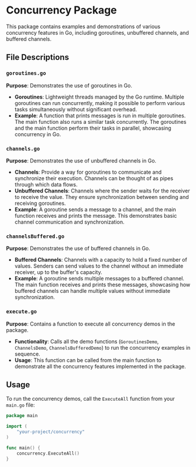 # Concurrency Package

This package contains examples and demonstrations of various concurrency features in Go, including goroutines, unbuffered channels, and buffered channels.

## File Descriptions

### `goroutines.go`

**Purpose**: Demonstrates the use of goroutines in Go.

- **Goroutines**: Lightweight threads managed by the Go runtime. Multiple goroutines can run concurrently, making it possible to perform various tasks simultaneously without significant overhead.
- **Example**: A function that prints messages is run in multiple goroutines. The main function also runs a similar task concurrently. The goroutines and the main function perform their tasks in parallel, showcasing concurrency in Go.

### `channels.go`

**Purpose**: Demonstrates the use of unbuffered channels in Go.

- **Channels**: Provide a way for goroutines to communicate and synchronize their execution. Channels can be thought of as pipes through which data flows.
- **Unbuffered Channels**: Channels where the sender waits for the receiver to receive the value. They ensure synchronization between sending and receiving goroutines.
- **Example**: A goroutine sends a message to a channel, and the main function receives and prints the message. This demonstrates basic channel communication and synchronization.

### `channelsBuffered.go`

**Purpose**: Demonstrates the use of buffered channels in Go.

- **Buffered Channels**: Channels with a capacity to hold a fixed number of values. Senders can send values to the channel without an immediate receiver, up to the buffer's capacity.
- **Example**: A goroutine sends multiple messages to a buffered channel. The main function receives and prints these messages, showcasing how buffered channels can handle multiple values without immediate synchronization.

### `execute.go`

**Purpose**: Contains a function to execute all concurrency demos in the package.

- **Functionality**: Calls all the demo functions (`GoroutinesDemo`, `ChannelsDemo`, `ChannelsBufferedDemo`) to run the concurrency examples in sequence.
- **Usage**: This function can be called from the main function to demonstrate all the concurrency features implemented in the package.

## Usage

To run the concurrency demos, call the `ExecuteAll` function from your `main.go` file:

```go
package main

import (
    "your-project/concurrency"
)

func main() {
    concurrency.ExecuteAll()
}
```
